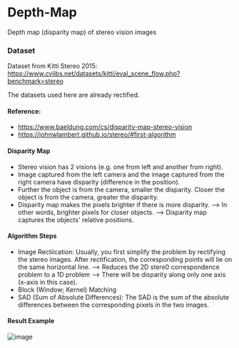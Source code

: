 # Depth-Map
Depth map (disparity map) of stereo vision images

### Dataset
Dataset from Kitti Stereo 2015: https://www.cvlibs.net/datasets/kitti/eval_scene_flow.php?benchmark=stereo

The datasets used here are already rectified.

#### Reference:
- https://www.baeldung.com/cs/disparity-map-stereo-vision
- https://johnwlambert.github.io/stereo/#first-algorithm

#### Disparity Map
- Stereo vision has 2 visions (e.g. one from left and another from right).
- Image captured from the left camera and the image captured from the right camera have disparity (difference in the position).
- Further the object is from the camera, smaller the disparity. Closer the object is from the camera, greater the disparity.
- Disparity map makes the pixels brighter if there is more disparity. --> In other words, brighter pixels for closer objects. --> Disparity map captures the objects' relative positions.

#### Algorithm Steps
- Image Rectiication: Usually, you first simplify the problem by rectifying the stereo images. After rectification, the corresponding points will lie on the same horizontal line. --> Reduces the 2D stere0 correspondence problem to a 1D problem --> There will be disparity along only one axis (x-axis in this case).
- Block (Window; Kernel) Matching
- SAD (Sum of Absolute Differences): The SAD is the sum of the absolute differences between the corresponding pixels in the two images.

#### Result Example
![image](https://user-images.githubusercontent.com/83327791/216760919-b167ffbc-5942-4c83-afa5-8f6cb9ab8599.png)
